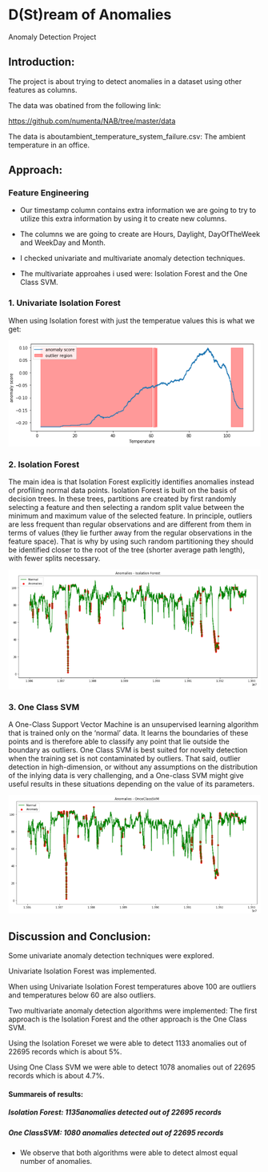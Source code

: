 D(St)ream of Anomalies
==============================

Anomaly Detection Project


## Introduction:
The project is about trying to detect anomalies in a dataset using other features as columns. 

The data was obatined from the following link:

https://github.com/numenta/NAB/tree/master/data

The data is aboutambient_temperature_system_failure.csv: The ambient temperature in an office.

## Approach:

### Feature Engineering
* Our timestamp column contains extra information we are going to try to utilize this extra information by using it to create new columns.


* The columns we are going to create are Hours, Daylight, DayOfTheWeek and WeekDay and Month.

* I checked univariate and multivariate anomaly detection techniques.

* The multivariate approahes i used were: Isolation Forest and the One Class SVM.

### 1. Univariate Isolation Forest
When using Isolation forest with just the temperatue values this is what we get:

![Univariate Isolation Forest](Pictures/univar.PNG)


### 2. Isolation Forest
The main idea is that Isolation Forest explicitly identifies anomalies instead of profiling normal data points. Isolation Forest is built on the basis of decision trees. In these trees, partitions are created by first randomly selecting a feature and then selecting a random split value between the minimum and maximum value of the selected feature.
In principle, outliers are less frequent than regular observations and are different from them in terms of values (they lie further away from the regular observations in the feature space). That is why by using such random partitioning they should be identified closer to the root of the tree (shorter average path length), with fewer splits necessary.

![Isolation Forest](Pictures/Isolation.PNG)

### 3. One Class SVM
A One-Class Support Vector Machine is an unsupervised learning algorithm that is trained only on the ‘normal’ data. It learns the boundaries of these points and is therefore able to classify any point that lie outside the boundary as outliers.
One Class SVM is best suited for novelty detection when the training set is not contaminated by outliers. That said, outlier detection in high-dimension, or without any assumptions on the distribution of the inlying data is very challenging, and a One-class SVM might give useful results in these situations depending on the value of its parameters.

![One Class SVM](Pictures/one-class.PNG)

## Discussion and Conclusion:
Some univariate anomaly detection techniques were explored.

Univariate Isolation Forest was implemented.

When using Univariate Isolation Forest temperatures above 100 are outliers and temperatures below 60 are also outliers.

Two multivariate anomaly detection algorithms were implemented: The first approach is the Isolation Forest and the other approach is the One Class SVM.

Using the Isolation Foreset we were able to detect 1133 anomalies out of 22695 records which is about 5%.

Using One Class SVM we were able to detect 1078 anomalies out of 22695 records which is about 4.7%.

#### Summareis of results: 
##### Isolation Forest: 1135anomalies detected out of 22695 records
##### One ClassSVM: 1080 anomalies detected out of 22695 records

* We observe that both algorithms were able to detect almost equal number of anomalies.


